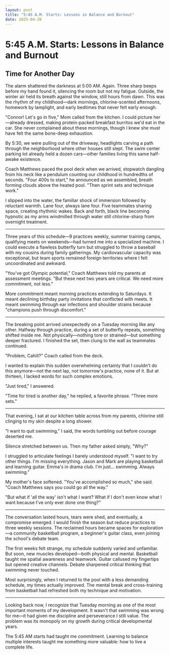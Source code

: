 ```yaml
---
layout: post
title: "5:45 A.M. Starts: Lessons in Balance and Burnout"
date: 2025-04-20
---
```


# 5:45 A.M. Starts: Lessons in Balance and Burnout

## Time for Another Day

The alarm shattered the darkness at 5:00 AM. Again. Three sharp beeps before my hand found it, silencing the room but not my fatigue. Outside, the winter air held its breath against the window, still hours from dawn. This was the rhythm of my childhood—dark mornings, chlorine-scented afternoons, homework by lamplight, and early bedtimes that never felt early enough.

"Connor! Let's go in five," Mom called from the kitchen. I could picture her—already dressed, making protein-packed breakfast burritos we'd eat in the car. She never complained about these mornings, though I knew she must have felt the same bone-deep exhaustion.

By 5:30, we were pulling out of the driveway, headlights carving a path through the neighborhood where other houses still slept. The swim center parking lot already held a dozen cars—other families living this same half-awake existence.

Coach Matthews paced the pool deck when we arrived, stopwatch dangling from his neck like a pendulum counting our childhood in hundredths of seconds. "Four 400s to start," he announced as we assembled, breath forming clouds above the heated pool. "Then sprint sets and technique work."

I slipped into the water, the familiar shock of immersion followed by reluctant warmth. Lane four, always lane four. Five teammates sharing space, creating rhythmic wakes. Back and forth, black line becoming hypnotic as my arms windmilled through water still chlorine-sharp from overnight treatment.

---

Three years of this schedule—9 practices weekly, summer training camps, qualifying meets on weekends—had turned me into a specialized machine. I could execute a flawless butterfly turn but struggled to throw a baseball with my cousins during family gatherings. My cardiovascular capacity was exceptional, but team sports remained foreign territories where I felt uncoordinated and awkward.

"You've got Olympic potential," Coach Matthews told my parents at assessment meetings. "But these next two years are critical. We need more commitment, not less."

More commitment meant morning practices extending to Saturdays. It meant declining birthday party invitations that conflicted with meets. It meant swimming through ear infections and shoulder strains because "champions push through discomfort."

---

The breaking point arrived unexpectedly on a Tuesday morning like any other. Halfway through practice, during a set of butterfly repeats, something shifted inside me. Not physically—nothing tore or strained—but something deeper fractured. I finished the set, then clung to the wall as teammates continued.

"Problem, Cahill?" Coach called from the deck.

I wanted to explain this sudden overwhelming certainty that I couldn't do this anymore—not the next lap, not tomorrow's practice, none of it. But at thirteen, I lacked words for such complex emotions.

"Just tired," I answered.

"Time for tired is another day," he replied, a favorite phrase. "Three more sets."

---

That evening, I sat at our kitchen table across from my parents, chlorine still clinging to my skin despite a long shower.

"I want to quit swimming," I said, the words tumbling out before courage deserted me.

Silence stretched between us. Then my father asked simply, "Why?"

I struggled to articulate feelings I barely understood myself. "I want to try other things. I'm missing everything. Jason and Mark are playing basketball and learning guitar. Emma's in drama club. I'm just... swimming. Always swimming."

My mother's face softened. "You've accomplished so much," she said. "Coach Matthews says you could go all the way."

"But what if 'all the way' isn't what I want? What if I don't even know what I want because I've only ever done one thing?"

---

The conversation lasted hours, tears were shed, and eventually, a compromise emerged. I would finish the season but reduce practices to three weekly sessions. The reclaimed hours became spaces for exploration—a community basketball program, a beginner's guitar class, even joining the school's debate team.

The first weeks felt strange, my schedule suddenly varied and unfamiliar. But soon, new muscles developed—both physical and mental. Basketball taught me spatial awareness and teamwork. Guitar callused my fingertips but opened creative channels. Debate sharpened critical thinking that swimming never touched.

Most surprisingly, when I returned to the pool with a less demanding schedule, my times actually improved. The mental break and cross-training from basketball had refreshed both my technique and motivation.

---

Looking back now, I recognize that Tuesday morning as one of the most important moments of my development. It wasn't that swimming was wrong for me—it had given me discipline and perseverance I still value. The problem was its monopoly on my growth during critical developmental years.

The 5:45 AM starts had taught me commitment. Learning to balance multiple interests taught me something more valuable: how to live a complete life.